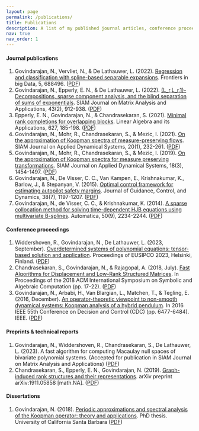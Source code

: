 ```yaml
---
layout: page
permalink: /publications/
title: Publications
description: A list of my published journal articles, conference proceedings, preprints and technical in (reverse) chronological order.
nav: true
nav_order: 1
---
```


#### Journal publications
1. Govindarajan, N., Vervliet, N., & De Lathauwer, L. (2022). [Regression and classification with spline-based separable expansions](https://www.frontiersin.org/articles/10.3389/fdata.2022.688496/full). Frontiers in big Data, 5, 688496. ([PDF](https://www.frontiersin.org/articles/10.3389/fdata.2022.688496/pdf))
2. Govindarajan, N., Epperly, E. N., & De Lathauwer, L. (2022). [(L_r,L_r,1)-Decompositions, sparse component analysis, and the blind separation of sums of exponentials](https://epubs.siam.org/doi/abs/10.1137/21M1426444). SIAM Journal on Matrix Analysis and Applications, 43(2), 912-938. ([PDF](https://ftp.esat.kuleuven.be/pub/stadius/ida/reports/21-101.pdf))
3. Epperly, E. N., Govindarajan, N., & Chandrasekaran, S. (2021). [Minimal rank completions for overlapping blocks](https://www.sciencedirect.com/science/article/abs/pii/S0024379521002469). Linear Algebra and its Applications, 627, 185-198. ([PDF](https://arxiv.org/pdf/2106.11267.pdf))
4. Govindarajan, N., Mohr, R., Chandrasekaran, S., & Mezic, I. (2021). [On the approximation of Koopman spectra of measure-preserving flows](https://epubs.siam.org/doi/abs/10.1137/19M1282908). SIAM Journal on Applied Dynamical Systems, 20(1), 232-261. ([PDF](https://arxiv.org/pdf/1806.10296.pdf))
5. Govindarajan, N., Mohr, R., Chandrasekaran, S., & Mezic, I. (2019). [On the approximation of Koopman spectra for measure preserving transformations](https://epubs.siam.org/doi/abs/10.1137/18M1175094). SIAM Journal on Applied Dynamical Systems, 18(3), 1454-1497. ([PDF](https://arxiv.org/pdf/1803.03920.pdf))
6. Govindarajan, N., De Visser, C. C., Van Kampen, E., Krishnakumar, K., Barlow, J., & Stepanyan, V. (2015). [Optimal control framework for estimating autopilot safety margins](https://arc.aiaa.org/doi/abs/10.2514/1.G000271). Journal of Guidance, Control, and Dynamics, 38(7), 1197-1207. ([PDF]()) 
7. Govindarajan, N., de Visser, C. C., & Krishnakumar, K. (2014). [A sparse collocation method for solving time-dependent HJB equations using multivariate B-splines](https://www.sciencedirect.com/science/article/abs/pii/S0005109814002878). Automatica, 50(9), 2234-2244. ([PDF]())

#### Conference proceedings 
1. Widdershoven, R., Govindarajan, N., De Lathauwer, L. (2023, September). [Overdetermined systems of polynomial equations: tensor-based solution and application](https://kuleuven.limo.libis.be/discovery/search?query=any,contains,LIRIAS4090734&tab=LIRIAS&search_scope=lirias_profile&vid=32KUL_KUL:Lirias&offset=0). Proceedings of EUSIPCO 2023, Helsinki, Finland. ([PDF]())
2. Chandrasekaran, S., Govindarajan, N., & Rajagopal, A. (2018, July). [Fast Algorithms for Displacement and Low-Rank Structured Matrices](https://dl.acm.org/doi/10.1145/3208976.3209025). In Proceedings of the 2018 ACM International Symposium on Symbolic and Algebraic Computation (pp. 17-22). ([PDF](https://arxiv.org/pdf/1807.03437.pdf))
3. Govindarajan, N., Arbabi, H., Van Blargian, L., Matchen, T., & Tegling, E. (2016, December). [An operator-theoretic viewpoint to non-smooth dynamical systems: Koopman analysis of a hybrid pendulum](https://ieeexplore.ieee.org/abstract/document/7799266). In 2016 IEEE 55th Conference on Decision and Control (CDC) (pp. 6477-6484). IEEE. ([PDF](/assets/pdf/CDCpaperPendulum_final.pdf))

#### Preprints & technical reports
1. Govindarajan, N.,  Widdershoven, R.,  Chandrasekaran, S., De Lathauwer, L. (2023). A fast algorithm for computing Macaulay null spaces of bivariate polynomial systems. (Accepted for publication in SIAM Journal on Matrix Analysis and Applications)  ([PDF](https://ftp.esat.kuleuven.be/pub/stadius/ida/reports/23-16.pdf))
2. Chandrasekaran, S., Epperly, E. N., Govindarajan, N. (2019). [Graph-induced rank structures and their representations](https://arxiv.org/abs/1911.05858). arXiv preprint arXiv:1911.05858 [math.NA]. ([PDF](https://arxiv.org/pdf/1911.05858.pdf))


#### Dissertations
1. Govindarajan, N. (2018). [Periodic approximations and spectral analysis of the Koopman operator: theory and applications](https://www.proquest.com/openview/8460f34e200557d7601c851619e1e108/1?pq-origsite=gscholar&cbl=18750&diss=y). PhD thesis. University of California Santa Barbara ([PDF](https://escholarship.org/content/qt7bf6218t/qt7bf6218t.pdf))